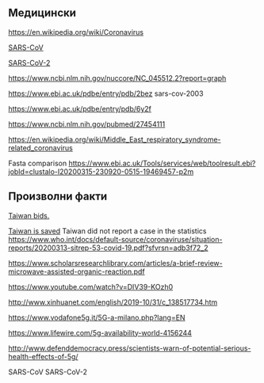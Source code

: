 ## Медицински

https://en.wikipedia.org/wiki/Coronavirus

[SARS-CoV](https://en.wikipedia.org/wiki/Severe_acute_respiratory_syndrome_coronavirus)

[SARS-CoV-2](https://en.wikipedia.org/wiki/SARS-CoV-2)

https://www.ncbi.nlm.nih.gov/nuccore/NC_045512.2?report=graph

https://www.ebi.ac.uk/pdbe/entry/pdb/2bez sars-cov-2003

https://www.ebi.ac.uk/pdbe/entry/pdb/6y2f 

https://www.ncbi.nlm.nih.gov/pubmed/27454111

https://en.wikipedia.org/wiki/Middle_East_respiratory_syndrome-related_coronavirus

Fasta comparison 
https://www.ebi.ac.uk/Tools/services/web/toolresult.ebi?jobId=clustalo-I20200315-230920-0515-19469457-p2m

## Произволни факти

[Taiwan bids.](https://www.digitimes.com/news/a20200116PD221.html)

[Taiwan is saved](https://www.dw.com/bg/как-/a-52752426)
Taiwan did not report a case in the statistics
https://www.who.int/docs/default-source/coronaviruse/situation-reports/20200313-sitrep-53-covid-19.pdf?sfvrsn=adb3f72_2

https://www.scholarsresearchlibrary.com/articles/a-brief-review-microwave-assisted-organic-reaction.pdf

https://www.youtube.com/watch?v=DIV39-KOzh0

http://www.xinhuanet.com/english/2019-10/31/c_138517734.htm

https://www.vodafone5g.it/5G-a-milano.php?lang=EN

https://www.lifewire.com/5g-availability-world-4156244

http://www.defenddemocracy.press/scientists-warn-of-potential-serious-health-effects-of-5g/




SARS-CoV
SARS-CoV-2 